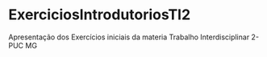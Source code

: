 # ExerciciosIntrodutoriosTI2
Apresentação dos Exercícios iniciais da materia Trabalho Interdisciplinar 2-PUC MG
